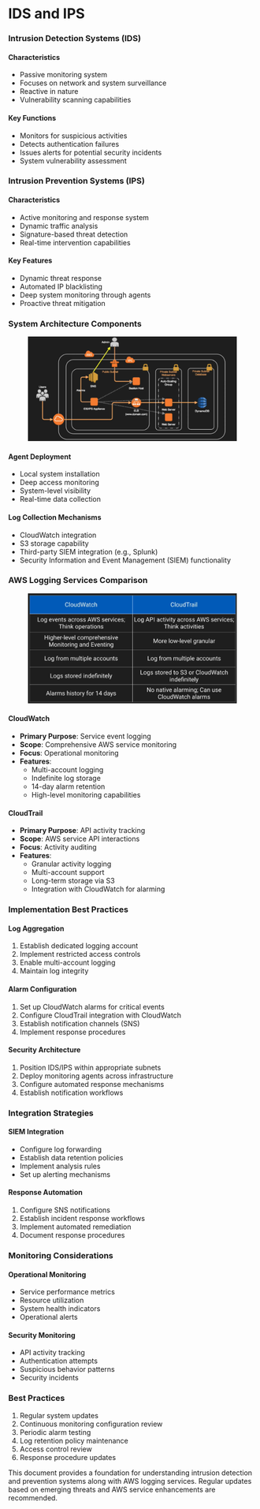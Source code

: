 # IDS and IPS

### Intrusion Detection Systems (IDS)

#### Characteristics

* Passive monitoring system
* Focuses on network and system surveillance
* Reactive in nature
* Vulnerability scanning capabilities

#### Key Functions

* Monitors for suspicious activities
* Detects authentication failures
* Issues alerts for potential security incidents
* System vulnerability assessment

### Intrusion Prevention Systems (IPS)

#### Characteristics

* Active monitoring and response system
* Dynamic traffic analysis
* Signature-based threat detection
* Real-time intervention capabilities

#### Key Features

* Dynamic threat response
* Automated IP blacklisting
* Deep system monitoring through agents
* Proactive threat mitigation

### System Architecture Components

<figure><img src="../../../../.gitbook/assets/image (16) (1).png" alt=""><figcaption></figcaption></figure>

#### Agent Deployment

* Local system installation
* Deep access monitoring
* System-level visibility
* Real-time data collection

#### Log Collection Mechanisms

* CloudWatch integration
* S3 storage capability
* Third-party SIEM integration (e.g., Splunk)
* Security Information and Event Management (SIEM) functionality

### AWS Logging Services Comparison

<figure><img src="../../../../.gitbook/assets/image (17) (1).png" alt=""><figcaption></figcaption></figure>

#### CloudWatch

* **Primary Purpose**: Service event logging
* **Scope**: Comprehensive AWS service monitoring
* **Focus**: Operational monitoring
* **Features**:
  * Multi-account logging
  * Indefinite log storage
  * 14-day alarm retention
  * High-level monitoring capabilities

#### CloudTrail

* **Primary Purpose**: API activity tracking
* **Scope**: AWS service API interactions
* **Focus**: Activity auditing
* **Features**:
  * Granular activity logging
  * Multi-account support
  * Long-term storage via S3
  * Integration with CloudWatch for alarming

### Implementation Best Practices

#### Log Aggregation

1. Establish dedicated logging account
2. Implement restricted access controls
3. Enable multi-account logging
4. Maintain log integrity

#### Alarm Configuration

1. Set up CloudWatch alarms for critical events
2. Configure CloudTrail integration with CloudWatch
3. Establish notification channels (SNS)
4. Implement response procedures

#### Security Architecture

1. Position IDS/IPS within appropriate subnets
2. Deploy monitoring agents across infrastructure
3. Configure automated response mechanisms
4. Establish notification workflows

### Integration Strategies

#### SIEM Integration

* Configure log forwarding
* Establish data retention policies
* Implement analysis rules
* Set up alerting mechanisms

#### Response Automation

1. Configure SNS notifications
2. Establish incident response workflows
3. Implement automated remediation
4. Document response procedures

### Monitoring Considerations

#### Operational Monitoring

* Service performance metrics
* Resource utilization
* System health indicators
* Operational alerts

#### Security Monitoring

* API activity tracking
* Authentication attempts
* Suspicious behavior patterns
* Security incidents

### Best Practices

1. Regular system updates
2. Continuous monitoring configuration review
3. Periodic alarm testing
4. Log retention policy maintenance
5. Access control review
6. Response procedure updates

This document provides a foundation for understanding intrusion detection and prevention systems along with AWS logging services. Regular updates based on emerging threats and AWS service enhancements are recommended.
